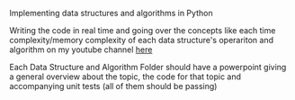 Implementing data structures and algorithms in Python

Writing the code in real time and going over the concepts like each time complexity/memory complexity of each data structure's operariton and algorithm on my youtube channel [here](https://www.youtube.com/user/vert3737)

Each Data Structure and Algorithm Folder should have a powerpoint giving a general overview about the topic, the code for that topic and accompanying unit tests (all of them should be passing)
